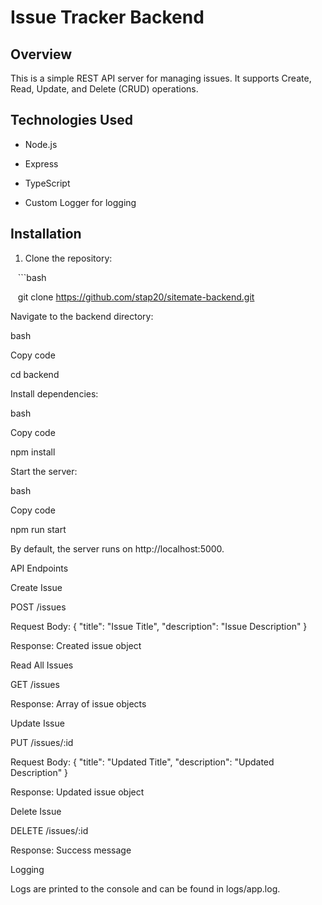
# Issue Tracker Backend

  

## Overview

  

This is a simple REST API server for managing issues. It supports Create, Read, Update, and Delete (CRUD) operations.

  

## Technologies Used

  

- Node.js

- Express

- TypeScript

- Custom Logger for logging

  

## Installation

  

1. Clone the repository:

  

   ```bash

   git clone https://github.com/stap20/sitemate-backend.git

Navigate to the backend directory:

  

bash

Copy code

cd backend

Install dependencies:

  

bash

Copy code

npm install

Start the server:

  

bash

Copy code

npm run start

By default, the server runs on http://localhost:5000.

  

API Endpoints

Create Issue

  

POST /issues

Request Body: { "title": "Issue Title", "description": "Issue Description" }

Response: Created issue object

Read All Issues

  

GET /issues

Response: Array of issue objects

Update Issue

  

PUT /issues/:id

Request Body: { "title": "Updated Title", "description": "Updated Description" }

Response: Updated issue object

Delete Issue

  

DELETE /issues/:id

Response: Success message

Logging

Logs are printed to the console and can be found in logs/app.log.